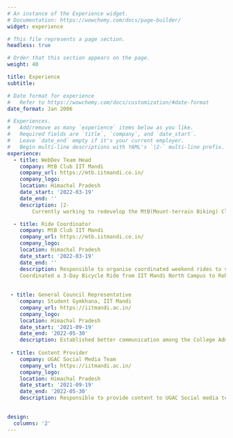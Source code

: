 ```yaml
---
# An instance of the Experience widget.
# Documentation: https://wowchemy.com/docs/page-builder/
widget: experience

# This file represents a page section.
headless: true

# Order that this section appears on the page.
weight: 40

title: Experience
subtitle:

# Date format for experience
#   Refer to https://wowchemy.com/docs/customization/#date-format
date_format: Jan 2006

# Experiences.
#   Add/remove as many `experience` items below as you like.
#   Required fields are `title`, `company`, and `date_start`.
#   Leave `date_end` empty if it's your current employer.
#   Begin multi-line descriptions with YAML's `|2-` multi-line prefix.
experience:
  - title: WebDev Team Head
    company: MtB Club IIT Mandi
    company_url: https://mtb.iitmandi.co.in/
    company_logo: 
    location: Himachal Pradesh
    date_start: '2022-03-19'
    date_end: ''
    description: |2-
        Currently working to redevelop the MtB(Mount-terrain Biking) Club website of IIT Mandi.

  - title: Ride Coordinator
    company: MtB Club IIT Mandi
    company_url: https://mtb.iitmandi.co.in/
    company_logo: 
    location: Himachal Pradesh
    date_start: '2022-03-19'
    date_end: ''
    description: Responsible to organise coordinated weekend rides to various natural attractions, ensuring safety of all the fellow riders.
    Coordinated a 3-Day Bicycle Ride from IIT Mandi North Campus to Rohtang Pass, covering 317 Kms in 3 days on bicycle.
    
    
 - title: General Council Representative
    company: Student Gymkhana, IIT Mandi
    company_url: https://iitmandi.ac.in/
    company_logo: 
    location: Himachal Pradesh
    date_start: '2021-09-19'
    date_end: '2022-05-30'
    description: Established better communication among the College Administration and students by addressing the grievances of stakeholders in the pandemic. Handled major misunderstandings to further strengthen College-Student bonding.
    
 - title: Content Provider
    company: UGAC Social Media Team
    company_url: https://iitmandi.ac.in/
    company_logo: 
    location: Himachal Pradesh
    date_start: '2021-09-19'
    date_end: '2022-05-30'
    description: Responsible to provide content to UGAC Social media team related to various research opportunities in different institutes and industries.
    

design:
  columns: '2'
---
```

